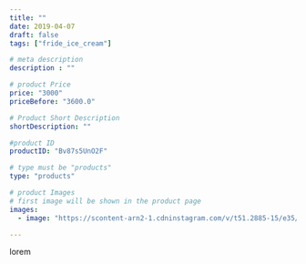 ```yaml
---
title: ""
date: 2019-04-07
draft: false
tags: ["fride_ice_cream"]

# meta description
description : ""

# product Price
price: "3000"
priceBefore: "3600.0"

# Product Short Description
shortDescription: ""

#product ID
productID: "Bv87s5UnO2F"

# type must be "products"
type: "products"

# product Images
# first image will be shown in the product page
images:
  - image: "https://scontent-arn2-1.cdninstagram.com/v/t51.2885-15/e35/56280066_128392321606783_7132077532112146312_n.jpg?se=7&tp=1&_nc_ht=scontent-arn2-1.cdninstagram.com&_nc_cat=107&_nc_ohc=aMnKUl6MIrUAX8McsPT&ccb=7-4&oh=8cbf3e52be43bb045675632d3387ab4e&oe=608281B6&ig_cache_key=MjAxNjc0OTMwMzEwNTM4MzgxMw%3D%3D.2-ccb7-4"

---
```

lorem
